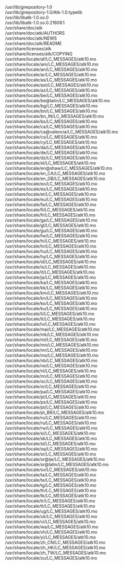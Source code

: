 /usr/lib/girepository-1.0  
/usr/lib/girepository-1.0/Atk-1.0.typelib  
/usr/lib/libatk-1.0.so.0  
/usr/lib/libatk-1.0.so.0.21609.1  
/usr/share/doc/atk  
/usr/share/doc/atk/AUTHORS  
/usr/share/doc/atk/NEWS  
/usr/share/doc/atk/README  
/usr/share/licenses/atk  
/usr/share/licenses/atk/COPYING  
/usr/share/locale/af/LC\_MESSAGES/atk10.mo  
/usr/share/locale/am/LC\_MESSAGES/atk10.mo  
/usr/share/locale/an/LC\_MESSAGES/atk10.mo  
/usr/share/locale/ar/LC\_MESSAGES/atk10.mo  
/usr/share/locale/as/LC\_MESSAGES/atk10.mo  
/usr/share/locale/ast/LC\_MESSAGES/atk10.mo  
/usr/share/locale/az/LC\_MESSAGES/atk10.mo  
/usr/share/locale/be/LC\_MESSAGES/atk10.mo  
/usr/share/locale/be@latin/LC\_MESSAGES/atk10.mo  
/usr/share/locale/bg/LC\_MESSAGES/atk10.mo  
/usr/share/locale/bn/LC\_MESSAGES/atk10.mo  
/usr/share/locale/bn\_IN/LC\_MESSAGES/atk10.mo  
/usr/share/locale/bs/LC\_MESSAGES/atk10.mo  
/usr/share/locale/ca/LC\_MESSAGES/atk10.mo  
/usr/share/locale/ca@valencia/LC\_MESSAGES/atk10.mo  
/usr/share/locale/cs/LC\_MESSAGES/atk10.mo  
/usr/share/locale/cy/LC\_MESSAGES/atk10.mo  
/usr/share/locale/da/LC\_MESSAGES/atk10.mo  
/usr/share/locale/de/LC\_MESSAGES/atk10.mo  
/usr/share/locale/dz/LC\_MESSAGES/atk10.mo  
/usr/share/locale/el/LC\_MESSAGES/atk10.mo  
/usr/share/locale/en@shaw/LC\_MESSAGES/atk10.mo  
/usr/share/locale/en\_CA/LC\_MESSAGES/atk10.mo  
/usr/share/locale/en\_GB/LC\_MESSAGES/atk10.mo  
/usr/share/locale/eo/LC\_MESSAGES/atk10.mo  
/usr/share/locale/es/LC\_MESSAGES/atk10.mo  
/usr/share/locale/et/LC\_MESSAGES/atk10.mo  
/usr/share/locale/eu/LC\_MESSAGES/atk10.mo  
/usr/share/locale/fa/LC\_MESSAGES/atk10.mo  
/usr/share/locale/fi/LC\_MESSAGES/atk10.mo  
/usr/share/locale/fr/LC\_MESSAGES/atk10.mo  
/usr/share/locale/ga/LC\_MESSAGES/atk10.mo  
/usr/share/locale/gl/LC\_MESSAGES/atk10.mo  
/usr/share/locale/gu/LC\_MESSAGES/atk10.mo  
/usr/share/locale/he/LC\_MESSAGES/atk10.mo  
/usr/share/locale/hi/LC\_MESSAGES/atk10.mo  
/usr/share/locale/hr/LC\_MESSAGES/atk10.mo  
/usr/share/locale/hu/LC\_MESSAGES/atk10.mo  
/usr/share/locale/hy/LC\_MESSAGES/atk10.mo  
/usr/share/locale/id/LC\_MESSAGES/atk10.mo  
/usr/share/locale/is/LC\_MESSAGES/atk10.mo  
/usr/share/locale/it/LC\_MESSAGES/atk10.mo  
/usr/share/locale/ja/LC\_MESSAGES/atk10.mo  
/usr/share/locale/ka/LC\_MESSAGES/atk10.mo  
/usr/share/locale/kk/LC\_MESSAGES/atk10.mo  
/usr/share/locale/km/LC\_MESSAGES/atk10.mo  
/usr/share/locale/kn/LC\_MESSAGES/atk10.mo  
/usr/share/locale/ko/LC\_MESSAGES/atk10.mo  
/usr/share/locale/ku/LC\_MESSAGES/atk10.mo  
/usr/share/locale/li/LC\_MESSAGES/atk10.mo  
/usr/share/locale/lt/LC\_MESSAGES/atk10.mo  
/usr/share/locale/lv/LC\_MESSAGES/atk10.mo  
/usr/share/locale/mai/LC\_MESSAGES/atk10.mo  
/usr/share/locale/mk/LC\_MESSAGES/atk10.mo  
/usr/share/locale/ml/LC\_MESSAGES/atk10.mo  
/usr/share/locale/mn/LC\_MESSAGES/atk10.mo  
/usr/share/locale/mr/LC\_MESSAGES/atk10.mo  
/usr/share/locale/ms/LC\_MESSAGES/atk10.mo  
/usr/share/locale/nb/LC\_MESSAGES/atk10.mo  
/usr/share/locale/ne/LC\_MESSAGES/atk10.mo  
/usr/share/locale/nl/LC\_MESSAGES/atk10.mo  
/usr/share/locale/nn/LC\_MESSAGES/atk10.mo  
/usr/share/locale/oc/LC\_MESSAGES/atk10.mo  
/usr/share/locale/or/LC\_MESSAGES/atk10.mo  
/usr/share/locale/pa/LC\_MESSAGES/atk10.mo  
/usr/share/locale/pl/LC\_MESSAGES/atk10.mo  
/usr/share/locale/ps/LC\_MESSAGES/atk10.mo  
/usr/share/locale/pt/LC\_MESSAGES/atk10.mo  
/usr/share/locale/pt\_BR/LC\_MESSAGES/atk10.mo  
/usr/share/locale/ro/LC\_MESSAGES/atk10.mo  
/usr/share/locale/ru/LC\_MESSAGES/atk10.mo  
/usr/share/locale/rw/LC\_MESSAGES/atk10.mo  
/usr/share/locale/si/LC\_MESSAGES/atk10.mo  
/usr/share/locale/sk/LC\_MESSAGES/atk10.mo  
/usr/share/locale/sl/LC\_MESSAGES/atk10.mo  
/usr/share/locale/sq/LC\_MESSAGES/atk10.mo  
/usr/share/locale/sr/LC\_MESSAGES/atk10.mo  
/usr/share/locale/sr@ije/LC\_MESSAGES/atk10.mo  
/usr/share/locale/sr@latin/LC\_MESSAGES/atk10.mo  
/usr/share/locale/sv/LC\_MESSAGES/atk10.mo  
/usr/share/locale/ta/LC\_MESSAGES/atk10.mo  
/usr/share/locale/te/LC\_MESSAGES/atk10.mo  
/usr/share/locale/tg/LC\_MESSAGES/atk10.mo  
/usr/share/locale/th/LC\_MESSAGES/atk10.mo  
/usr/share/locale/tk/LC\_MESSAGES/atk10.mo  
/usr/share/locale/tr/LC\_MESSAGES/atk10.mo  
/usr/share/locale/tt/LC\_MESSAGES/atk10.mo  
/usr/share/locale/ug/LC\_MESSAGES/atk10.mo  
/usr/share/locale/uk/LC\_MESSAGES/atk10.mo  
/usr/share/locale/vi/LC\_MESSAGES/atk10.mo  
/usr/share/locale/wa/LC\_MESSAGES/atk10.mo  
/usr/share/locale/xh/LC\_MESSAGES/atk10.mo  
/usr/share/locale/yi/LC\_MESSAGES/atk10.mo  
/usr/share/locale/zh\_CN/LC\_MESSAGES/atk10.mo  
/usr/share/locale/zh\_HK/LC\_MESSAGES/atk10.mo  
/usr/share/locale/zh\_TW/LC\_MESSAGES/atk10.mo  
/usr/share/locale/zu/LC\_MESSAGES/atk10.mo  
